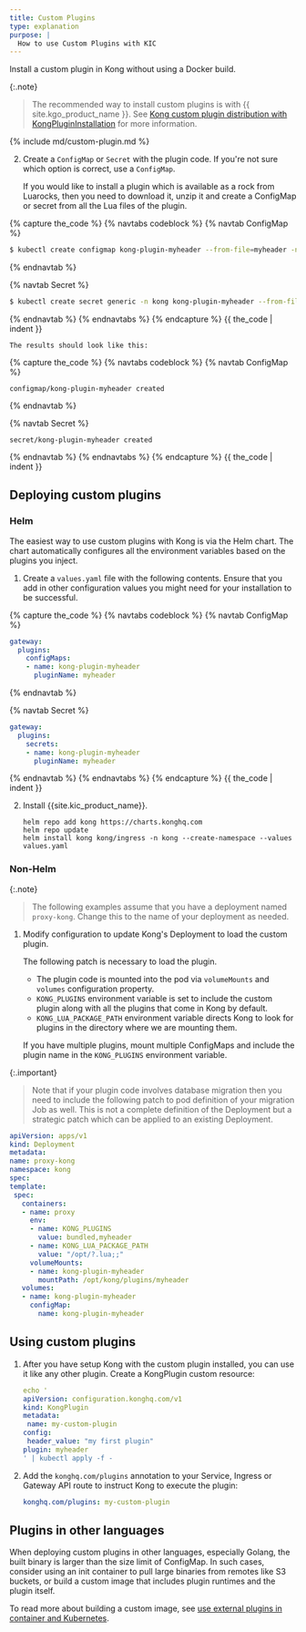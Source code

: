```yaml
---
title: Custom Plugins
type: explanation
purpose: |
  How to use Custom Plugins with KIC
---
```


Install a custom plugin in Kong without using a Docker build.

{:.note}
> The recommended way to install custom plugins is with {{ site.kgo_product_name }}. See [Kong custom plugin distribution with KongPluginInstallation](/gateway-operator/{{page.release}}/guides/plugin-distribution/) for more information.

{% include md/custom-plugin.md %}

2. Create a `ConfigMap` or `Secret` with the plugin code. If you're not sure which option is correct, use a `ConfigMap`.

    If you would like to install a plugin which is available as a rock from Luarocks, then you need to download it, unzip it and create a ConfigMap or secret from all the Lua files of the plugin.

{% capture the_code %}
{% navtabs codeblock %}
{% navtab ConfigMap %}
```bash
$ kubectl create configmap kong-plugin-myheader --from-file=myheader -n kong
```
{% endnavtab %}

{% navtab Secret %}
```bash
$ kubectl create secret generic -n kong kong-plugin-myheader --from-file=myheader
```
{% endnavtab %}
{% endnavtabs %}
{% endcapture %}
{{ the_code | indent }}

    The results should look like this:
{% capture the_code %}
{% navtabs codeblock %}
{% navtab ConfigMap %}
```text
configmap/kong-plugin-myheader created
```
{% endnavtab %}

{% navtab Secret %}
```text
secret/kong-plugin-myheader created
```
{% endnavtab %}
{% endnavtabs %}
{% endcapture %}
{{ the_code | indent }}

## Deploying custom plugins

### Helm

The easiest way to use custom plugins with Kong is via the Helm chart. The chart automatically configures all the environment variables based on the plugins you inject.

1. Create a `values.yaml` file with the following contents. Ensure that you add in other configuration values you might need for your installation to be successful.

{% capture the_code %}
{% navtabs codeblock %}
{% navtab ConfigMap %}
```yaml
gateway:
  plugins:
    configMaps:
    - name: kong-plugin-myheader
      pluginName: myheader
```
{% endnavtab %}

{% navtab Secret %}
```yaml
gateway:
  plugins:
    secrets:
    - name: kong-plugin-myheader
      pluginName: myheader
```
{% endnavtab %}
{% endnavtabs %}
{% endcapture %}
{{ the_code | indent }}

2. Install {{site.kic_product_name}}.
    ```
    helm repo add kong https://charts.konghq.com
    helm repo update
    helm install kong kong/ingress -n kong --create-namespace --values values.yaml
    ```

### Non-Helm

{:.note}
> The following examples assume that you have a deployment named `proxy-kong`. Change this to the name of your deployment as needed.

1. Modify configuration to update Kong's Deployment to load the custom plugin.

   The following patch is necessary to load the plugin.
   - The plugin code is mounted into the pod via `volumeMounts` and `volumes` configuration property.
   - `KONG_PLUGINS` environment variable is set to include the custom plugin along with all the plugins that come in Kong by default.
   - `KONG_LUA_PACKAGE_PATH` environment variable directs Kong to look for plugins in the directory where we are mounting them.

   If you have multiple plugins, mount multiple ConfigMaps and include the plugin name in the `KONG_PLUGINS` environment variable.

  {:.important}
   > Note that if your plugin code involves database migration then you need to include the following patch to pod definition of your migration Job as well.
   This is not a complete definition of the Deployment but a strategic patch which can be applied to an existing Deployment.

   ```yaml
apiVersion: apps/v1
kind: Deployment
metadata:
  name: proxy-kong
  namespace: kong
spec:
  template:
    spec:
      containers:
      - name: proxy
        env:
        - name: KONG_PLUGINS
          value: bundled,myheader
        - name: KONG_LUA_PACKAGE_PATH
          value: "/opt/?.lua;;"
        volumeMounts:
        - name: kong-plugin-myheader
          mountPath: /opt/kong/plugins/myheader
      volumes:
      - name: kong-plugin-myheader
        configMap:
          name: kong-plugin-myheader
```

## Using custom plugins

1. After you have setup Kong with the custom plugin installed, you can use it like any other plugin. Create a KongPlugin custom resource:

    ```yaml
   echo '
   apiVersion: configuration.konghq.com/v1
   kind: KongPlugin
   metadata:
     name: my-custom-plugin
   config:
     header_value: "my first plugin"
   plugin: myheader
   ' | kubectl apply -f -
   ```

1. Add the `konghq.com/plugins` annotation to your Service, Ingress or Gateway API route to instruct Kong to execute the plugin:

   ```yaml
   konghq.com/plugins: my-custom-plugin
   ```

## Plugins in other languages

When deploying custom plugins in other languages, especially Golang, the built binary is larger than
the size limit of ConfigMap. In such cases, consider using an init container to pull large binaries from
remotes like S3 buckets, or build a custom image that includes plugin runtimes and the plugin itself.

To read more about building a custom image, see
[use external plugins in container and Kubernetes](/gateway/latest/reference/external-plugins/#use-external-plugins-in-container-and-kubernetes).
